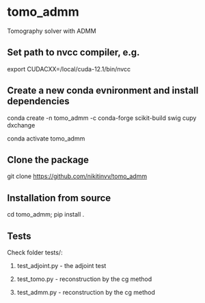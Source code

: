 # tomo_admm
Tomography solver with ADMM 


## Set path to nvcc compiler, e.g.

export CUDACXX=/local/cuda-12.1/bin/nvcc

## Create a new conda evnironment and install dependencies

conda create -n tomo_admm -c conda-forge scikit-build swig cupy dxchange

conda activate tomo_admm

## Clone the package

git clone https://github.com/nikitinvv/tomo_admm

## Installation from source

cd tomo_admm; pip install .

## Tests

Check folder tests/:

1) test_adjoint.py - the adjoint test

2) test_tomo.py - reconstruction by the cg method

3) test_admm.py - reconstruction by the cg method
